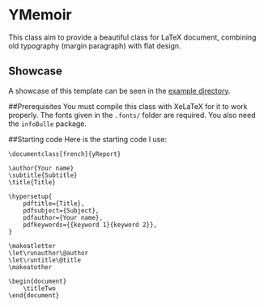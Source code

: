 # YMemoir

This class aim to provide a beautiful class for LaTeX document, combining old typography (margin paragraph) with flat design.

## Showcase
A showcase of this template can be seen in the [example directory](../../examples/yReport).

##Prerequisites
You must compile this class with XeLaTeX for it to work properly. The fonts given in the `.fonts/` folder are required. You also need the `infoBulle` package.

##Starting code
Here is the starting code I use:

```
\documentclass[french]{yReport}

\author{Your name}
\subtitle{Subtitle}
\title{Title}

\hypersetup{
	pdftitle={Title},
	pdfsubject={Subject},
	pdfauthor={Your name},
	pdfkeywords={{keyword 1}{keyword 2}},
}

\makeatletter
\let\runauthor\@author
\let\runtitle\@title
\makeatother

\begin{document}
	\titleTwo
\end{document}
```
